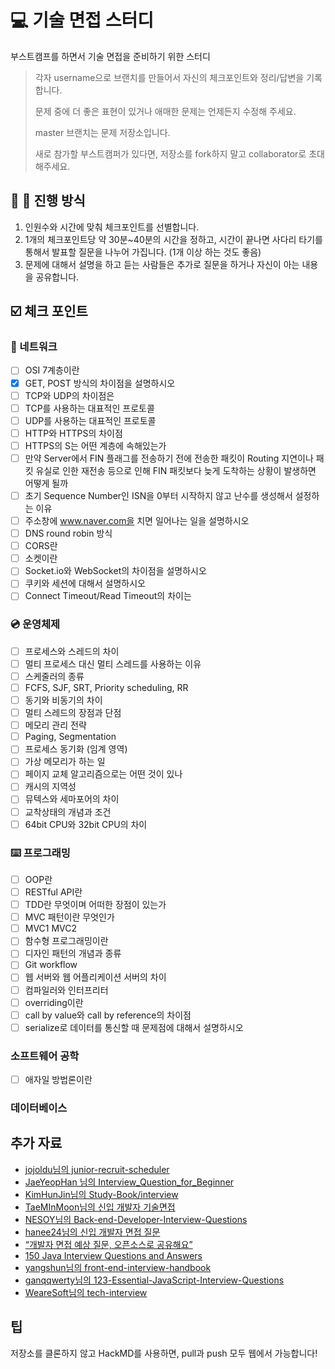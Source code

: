 # 💻 기술 면접 스터디
부스트캠프를 하면서 기술 면접을 준비하기 위한 스터디

> 각자 username으로 브랜치를 만들어서 자신의 체크포인트와 정리/답변을 기록합니다.
> 
> 문제 중에 더 좋은 표현이 있거나 애매한 문제는 언제든지 수정해 주세요.
> 
> master 브랜치는 문제 저장소입니다.
>
> 새로 참가할 부스트캠퍼가 있다면, 저장소를 fork하지 말고 collaborator로 초대해주세요.

## 👥 💬 진행 방식
1. 인원수와 시간에 맞춰 체크포인트를 선별합니다.
2. 1개의 체크포인트당 약 30분~40분의 시간을 정하고, 시간이 끝나면 사다리 타기를 통해서 발표할 질문을 나누어 가집니다. (1개 이상 하는 것도 좋음)
3. 문제에 대해서 설명을 하고 듣는 사람들은 추가로 질문을 하거나 자신이 아는 내용을 공유합니다.

## ☑️ 체크 포인트
### 📶 네트워크
- [ ] OSI 7계층이란
- [x] GET, POST 방식의 차이점을 설명하시오
- [ ] TCP와 UDP의 차이점은
- [ ] TCP를 사용하는 대표적인 프로토콜
- [ ] UDP를 사용하는 대표적인 프로토콜
- [ ] HTTP와 HTTPS의 차이점
- [ ] HTTPS의 S는 어떤 계층에 속해있는가
- [ ] 만약 Server에서 FIN 플래그를 전송하기 전에 전송한 패킷이 Routing 지연이나 패킷 유실로 인한 재전송 등으로 인해 FIN 패킷보다 늦게 도착하는 상황이 발생하면 어떻게 될까
- [ ] 초기 Sequence Number인 ISN을 0부터 시작하지 않고 난수를 생성해서 설정하는 이유
- [ ] 주소창에 www.naver.com을 치면 일어나는 일을 설명하시오
- [ ] DNS round robin 방식
- [ ] CORS란
- [ ] 소켓이란
- [ ] Socket.io와 WebSocket의 차이점을 설명하시오
- [ ] 쿠키와 세션에 대해서 설명하시오
- [ ] Connect Timeout/Read Timeout의 차이는

### 💿 운영체제
- [ ] 프로세스와 스레드의 차이
- [ ] 멀티 프로세스 대신 멀티 스레드를 사용하는 이유
- [ ] 스케줄러의 종류
- [ ] FCFS, SJF, SRT, Priority scheduling, RR
- [ ] 동기와 비동기의 차이
- [ ] 멀티 스레드의 장점과 단점
- [ ] 메모리 관리 전략
- [ ] Paging, Segmentation
- [ ] 프로세스 동기화 (임계 영역)
- [ ] 가상 메모리가 하는 일
- [ ] 페이지 교체 알고리즘으로는 어떤 것이 있나
- [ ] 캐시의 지역성
- [ ] 뮤텍스와 세마포어의 차이
- [ ] 교착상태의 개념과 조건
- [ ] 64bit CPU와 32bit CPU의 차이
 
### ⌨️ 프로그래밍
- [ ] OOP란
- [ ] RESTful API란
- [ ] TDD란 무엇이며 어떠한 장점이 있는가
- [ ] MVC 패턴이란 무엇인가
- [ ] MVC1 MVC2
- [ ] 함수형 프로그래밍이란
- [ ] 디자인 패턴의 개념과 종류
- [ ] Git workflow
- [ ] 웹 서버와 웹 어플리케이션 서버의 차이
- [ ] 컴파일러와 인터프리터
- [ ] overriding이란
- [ ] call by value와 call by reference의 차이점
- [ ] serialize로 데이터를 통신할 때 문제점에 대해서 설명하시오

### 소프트웨어 공학
- [ ] 애자일 방법론이란


### 데이터베이스


## 추가 자료
* [jojoldu님의 junior-recruit-scheduler](https://github.com/jojoldu/junior-recruit-scheduler/blob/master/README.md)
* [JaeYeopHan 님의 Interview_Question_for_Beginner](https://github.com/JaeYeopHan/Interview_Question_for_Beginner)
* [KimHunJin님의 Study-Book/interview](https://github.com/KimHunJin/Study-Book/tree/master/interview)
* [TaeMInMoon님의 신입 개발자 기술면접](https://trello.com/b/BWtpfywH/%EC%8B%A0%EC%9E%85-%EA%B0%9C%EB%B0%9C%EC%9E%90-%EA%B8%B0%EC%88%A0%EB%A9%B4%EC%A0%91)
* [NESOY님의 Back-end-Developer-Interview-Questions](https://github.com/NESOY/Back-end-Developer-Interview-Questions)
* [hanee24님의 신입 개발자 면접 질문](https://hanee24.github.io/2018/05/13/interview-questions/)
* [“개발자 면접 예상 질문, 오픈소스로 공유해요”](http://www.bloter.net/archives/246472)
* [150 Java Interview Questions and Answers](https://www.javacodegeeks.com/2014/04/java-interview-questions-and-answers.html#2)
* [yangshun님의 front-end-interview-handbook](https://github.com/yangshun/front-end-interview-handbook/blob/master/Translations/Korean/questions/javascript-questions.md)
* [ganqqwerty님의 123-Essential-JavaScript-Interview-Questions](https://github.com/ganqqwerty/123-Essential-JavaScript-Interview-Questions)
* [WeareSoft님의 tech-interview](https://github.com/WeareSoft/tech-interview)

## 팁
저장소를 클론하지 않고 HackMD를 사용하면, pull과 push 모두 웹에서 가능합니다!
